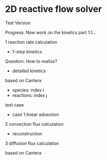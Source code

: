 # 2D reactive flow solver

Test Version

Progress:
Now work on the kinetics part 1.1...

1 reaction rate calculation
- 1-step kinetics

Question:
How to realize?

- detailed kinetics 

based on Cantera
- species: index i
- reactions: index j

test case
- case 1 linear advection

2 convection flux calculation

- reconstruction

3 diffusion flux calculation

based on Cantera
